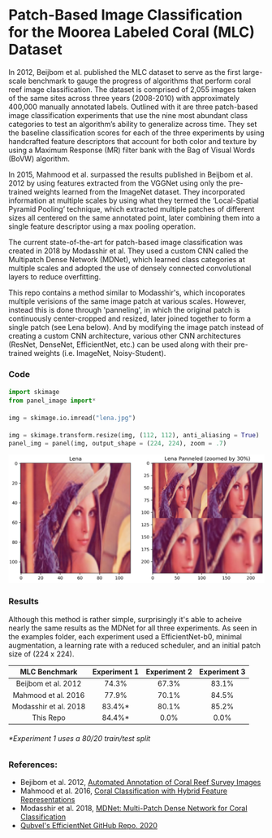 # Patch-Based Image Classification for the Moorea Labeled Coral (MLC) Dataset

In 2012, Beijbom et al. published the MLC dataset to serve as the first large-scale benchmark to gauge the progress of algorithms that perform coral reef image classification. The dataset is comprised of 2,055 images taken of the same sites across three years (2008-2010) with approximately 400,000 manually annotated labels. Outlined with it are three patch-based image classification experiments that use the nine most abundant class categories to test an algorithm’s ability to generalize across time. They set the baseline classification scores for each of the three experiments by using handcrafted feature descriptors that account for both color and texture by using a Maximum Response (MR) filter bank with the Bag of Visual Words (BoVW) algorithm.
    
In 2015, Mahmood et al. surpassed the results published in Beijbom et al. 2012 by using features extracted from the VGGNet using only the pre-trained weights learned from the ImageNet dataset. They incorporated information at multiple scales by using what they termed the ‘Local-Spatial Pyramid Pooling’ technique, which extracted multiple patches of different sizes all centered on the same annotated point, later combining them into a single feature descriptor using a max pooling operation. 
    
The current state-of-the-art for patch-based image classification was created in 2018 by Modasshir et al. They used a custom CNN called the Multipatch Dense Network (MDNet), which learned class categories at multiple scales and adopted the use of densely connected convolutional layers to reduce overfitting.
    
This repo contains a method similar to Modasshir's, which incoporates multiple verisions of the same image patch at various scales. However, instead this is done through 'panneling', in which the original patch is continuously center-cropped and resized, later joined together to form a single patch (see Lena below). And by modifying the image patch instead of creating a custom CNN architecture, various other CNN architectures (ResNet, DenseNet, EfficientNet, etc.) can be used along with their pre-trained weights (i.e. ImageNet, Noisy-Student).

### Code
```python
import skimage
from panel_image import*

img = skimage.io.imread("lena.jpg")

img = skimage.transform.resize(img, (112, 112), anti_aliasing = True)
panel_img = panel(img, output_shape = (224, 224), zoom = .7) 
```

![](Paper_Figures/Panel_Example.png)
  
 ### Results
 
 Although this method is rather simple, surprisingly it's able to acheive nearly the same results as the MDNet for all three experiments. As seen in the examples folder, each experiment used a EfficientNet-b0, minimal augmentation, a learning rate with a reduced scheduler, and an initial patch size of (224 x 224).
   
 
| MLC Benchmark | Experiment 1  | Experiment 2 | Experiment 3 |
| :-------------: | :-------------: | :-------------: | :-------------: |
| Beijbom et al. 2012 | 74.3% | 67.3% | 83.1% | 
| Mahmood et al. 2016 | 77.9% | 70.1% | 84.5% | 
| Modasshir et al. 2018 | 83.4%* | 80.1% | 85.2% |
| This Repo | 84.4%* | 0.0% | 0.0% |

###### *Experiment 1 uses a 80/20 train/test split
  
  
  
 
### References:
* Bejibom et al. 2012, [Automated Annotation of Coral Reef Survey Images](https://www.researchgate.net/publication/261494296_Automated_Annotation_of_Coral_Reef_Survey_Images) 
* Mahmood et al. 2016, [Coral Classification with Hybrid Feature Representations](https://homepages.inf.ed.ac.uk/rbf/PAPERS/icip16.pdf)  
* Modasshir et al. 2018, [MDNet: Multi-Patch Dense Network for Coral Classification](https://afrl.cse.sc.edu/afrl/publications/public_html/papers/ModasshirOceans2018.pdf)  
* [Qubvel's EfficientNet GitHub Repo. 2020](https://github.com/qubvel/efficientnet)
